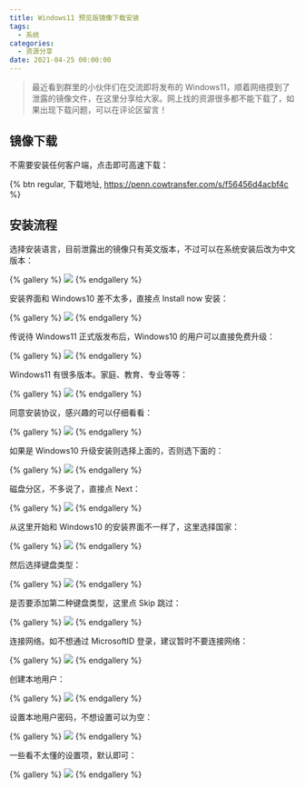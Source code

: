 ```yaml
---
title: Windows11 预览版镜像下载安装
tags:
  - 系统
categories:
  - 资源分享
date: 2021-04-25 00:00:00
---
```


> 最近看到群里的小伙伴们在交流即将发布的 Windows11，顺着网络摸到了泄露的镜像文件，在这里分享给大家。网上找的资源很多都不能下载了，如果出现下载问题，可以在评论区留言！

<!-- more -->

## 镜像下载

不需要安装任何客户端，点击即可高速下载：

{% btn regular, 下载地址, https://penn.cowtransfer.com/s/f56456d4acbf4c %}

## 安装流程

选择安装语言，目前泄露出的镜像只有英文版本，不过可以在系统安装后改为中文版本：

{% gallery %}
![](https://cdn.dusays.com/2021/04/335-1.jpg/1)
{% endgallery %}

安装界面和 Windows10 差不太多，直接点 Install now 安装：

{% gallery %}
![](https://cdn.dusays.com/2021/04/335-2.jpg/1)
{% endgallery %}

传说待 Windows11 正式版发布后，Windows10 的用户可以直接免费升级：

{% gallery %}
![](https://cdn.dusays.com/2021/04/335-3.jpg/1)
{% endgallery %}

Windows11 有很多版本。家庭、教育、专业等等：

{% gallery %}
![](https://cdn.dusays.com/2021/04/335-4.jpg/1)
{% endgallery %}

同意安装协议，感兴趣的可以仔细看看：

{% gallery %}
![](https://cdn.dusays.com/2021/04/335-5.jpg/1)
{% endgallery %}

如果是 Windows10 升级安装则选择上面的，否则选下面的：

{% gallery %}
![](https://cdn.dusays.com/2021/04/335-6.jpg/1)
{% endgallery %}

磁盘分区，不多说了，直接点 Next：

{% gallery %}
![](https://cdn.dusays.com/2021/04/335-7.jpg/1)
{% endgallery %}

从这里开始和 Windows10 的安装界面不一样了，这里选择国家：

{% gallery %}
![](https://cdn.dusays.com/2021/04/335-8.jpg/1)
{% endgallery %}

然后选择键盘类型：

{% gallery %}
![](https://cdn.dusays.com/2021/04/335-9.jpg/1)
{% endgallery %}

是否要添加第二种键盘类型，这里点 Skip 跳过：

{% gallery %}
![](https://cdn.dusays.com/2021/04/335-10.jpg/1)
{% endgallery %}

连接网络。如不想通过 MicrosoftID 登录，建议暂时不要连接网络：

{% gallery %}
![](https://cdn.dusays.com/2021/04/335-11.jpg/1)
{% endgallery %}

创建本地用户：

{% gallery %}
![](https://cdn.dusays.com/2021/04/335-12.jpg/1)
{% endgallery %}

设置本地用户密码，不想设置可以为空：

{% gallery %}
![](https://cdn.dusays.com/2021/04/335-13.jpg/1)
{% endgallery %}

一些看不太懂的设置项，默认即可：

{% gallery %}
![](https://cdn.dusays.com/2021/04/335-14.jpg/1)
{% endgallery %}
